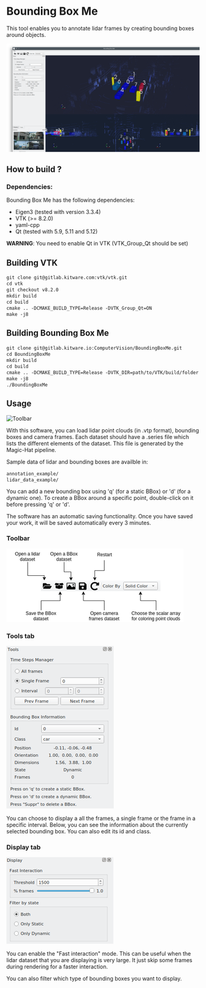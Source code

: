 # Bounding Box Me

This tool enables you to annotate lidar frames by creating bounding boxes around objects.

![Toolbar](doc/BoundingBoxMe.png)


## How to build ?


### Dependencies:

Bounding Box Me has the following dependencies:

- Eigen3 (tested with version 3.3.4)
- VTK (>= 8.2.0)
- yaml-cpp
- Qt (tested with 5.9, 5.11 and 5.12)

 **WARNING**:  You need to enable Qt in VTK (VTK_Group_Qt should be set)


 ## Building VTK
 ```
 git clone git@gitlab.kitware.com:vtk/vtk.git
 cd vtk
 git checkout v8.2.0
 mkdir build
 cd build
 cmake .. -DCMAKE_BUILD_TYPE=Release -DVTK_Group_Qt=ON
 make -j8
 ```


 ## Building Bounding Box Me

 ```
 git clone git@gitlab.kitware.io:ComputerVision/BoundingBoxMe.git
 cd BoundingBoxMe
 mkdir build
 cd build
 cmake .. -DCMAKE_BUILD_TYPE=Release -DVTK_DIR=path/to/VTK/build/folder
 make -j8
 ./BoundingBoxMe
 ```

## Usage

![Toolbar](doc/presentation.gif)


With this software, you can load lidar point clouds (in .vtp format), bounding boxes and camera frames.
Each dataset should have a .series file which lists the different elements of the dataset. This file is generated by the Magic-Hat pipeline.

Sample data of lidar and bounding boxes are availble in:
```
annotation_example/
lidar_data_example/
```

You can add a new bounding box using 'q' (for a static BBox) or 'd' (for a dynamic one).
To create a BBox around a specific point, double-click on it before pressing 'q' or 'd'.

The software has an automatic saving functionality. Once you have saved your work, it will be saved automatically every 3 minutes.

### Toolbar
![Toolbar](doc/Toolbar_help.png)

### Tools tab

![Toolbar](doc/tools_tab.png)

You can choose to display a all the frames, a single frame or the frame in a specific interval. Below, you can see the information about the currently selected bounding box. You can also edit its id and class.


### Display tab

![Display tab](doc/display_tab.png)

You can enable the "Fast interaction" mode. This can be useful when the lidar dataset that you are displaying is very large. It just skip some frames during rendering for a faster interaction.

You can also filter which type of bounding boxes you want to display.
